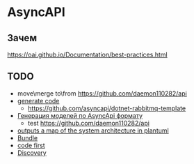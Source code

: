 # AsyncAPI

## Зачем

https://oai.github.io/Documentation/best-practices.html

## TODO
* move\merge to\from https://github.com/daemon110282/api
* [generate code](https://github.com/asyncapi/generator)
  * https://github.com/asyncapi/dotnet-rabbitmq-template
* [Генерация моделей по AsyncApi формату](https://github.com/asyncapi/modelina)
  * test https://github.com/daemon110282/api
* [outputs a map of the system architecture in plantuml](https://github.com/asyncapi/cupid)
* [Bundle](https://github.com/asyncapi/bundler) 
* [code first](https://www.asyncapi.com/docs/community/tooling)
* [Discovery](https://github.com/SolaceLabs/event-discovery-agent)

